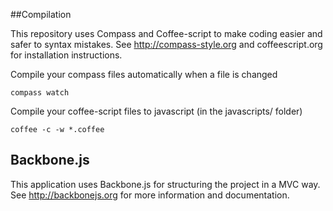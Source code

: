 ##Compilation

This repository uses Compass and Coffee-script to make coding easier and safer to syntax mistakes.
See http://compass-style.org and coffeescript.org for installation instructions.

Compile your compass files automatically when a file is changed
```
compass watch
```

Compile your coffee-script files to javascript (in the javascripts/ folder)
```
coffee -c -w *.coffee
```

## Backbone.js

This application uses Backbone.js for structuring the project in a MVC way.  See http://backbonejs.org for more information and documentation.